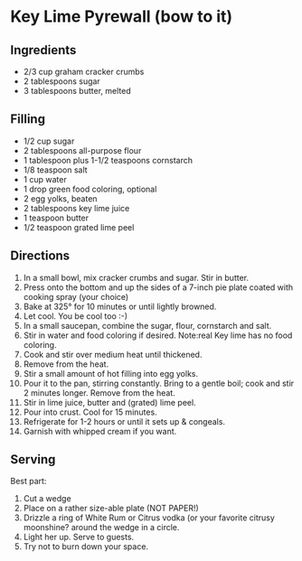 # Key Lime Pyrewall (bow to it)

## Ingredients
- 2/3 cup graham cracker crumbs
- 2 tablespoons sugar
- 3 tablespoons butter, melted

## Filling
- 1/2 cup sugar
- 2 tablespoons all-purpose flour
- 1 tablespoon plus 1-1/2 teaspoons cornstarch
- 1/8 teaspoon salt
- 1 cup water
- 1 drop green food coloring, optional
- 2 egg yolks, beaten
- 2 tablespoons key lime juice
- 1 teaspoon butter
- 1/2 teaspoon grated lime peel

## Directions
1. In a small bowl, mix cracker crumbs and sugar. Stir in butter.
2. Press onto the bottom and up the sides of a 7-inch pie plate coated with cooking spray (your choice)
3. Bake at 325° for 10 minutes or until lightly browned.
4. Let cool. You be cool too :-)
5. In a small saucepan, combine the sugar, flour, cornstarch and salt.
6. Stir in water and food coloring if desired. Note:real Key lime has no food coloring.
7. Cook and stir over medium heat until thickened.
8. Remove from the heat.
9. Stir a small amount of hot filling into egg yolks.
10. Pour it to the pan, stirring constantly. Bring to a gentle boil; cook and stir 2 minutes longer. Remove from the heat.
11. Stir in lime juice, butter and (grated) lime peel.
12. Pour into crust. Cool for 15 minutes.
13. Refrigerate for 1-2 hours or until it sets up & congeals.
14. Garnish with whipped cream if you want.

## Serving

Best part:
1. Cut a wedge
2. Place on a rather size-able plate (NOT PAPER!)
3. Drizzle a ring of White Rum or Citrus vodka (or your favorite citrusy moonshine? around the wedge in a circle.
4. Light her up. Serve to guests.
5. Try not to burn down your space.
